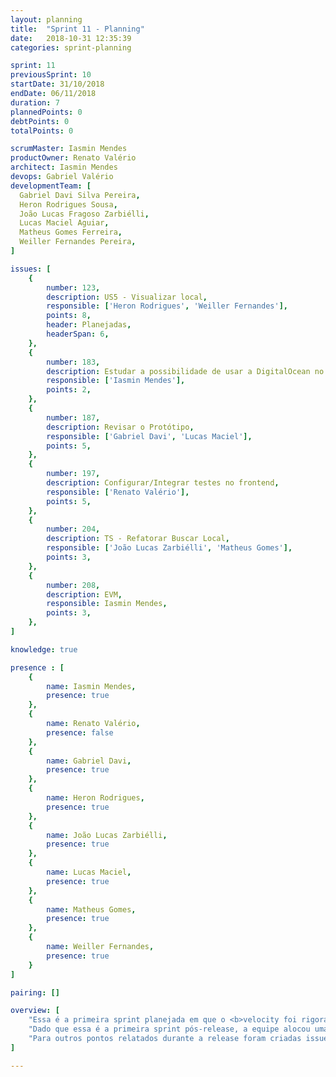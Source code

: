 ```yaml
---
layout: planning
title:  "Sprint 11 - Planning"
date:   2018-10-31 12:35:39
categories: sprint-planning

sprint: 11
previousSprint: 10
startDate: 31/10/2018
endDate: 06/11/2018
duration: 7
plannedPoints: 0
debtPoints: 0
totalPoints: 0

scrumMaster: Iasmin Mendes
productOwner: Renato Valério
architect: Iasmin Mendes
devops: Gabriel Valério
developmentTeam: [
  Gabriel Davi Silva Pereira,
  Heron Rodrigues Sousa,
  João Lucas Fragoso Zarbiélli,
  Lucas Maciel Aguiar,
  Matheus Gomes Ferreira,
  Weiller Fernandes Pereira,
]

issues: [
    {
        number: 123,
        description: US5 - Visualizar local,
        responsible: ['Heron Rodrigues', 'Weiller Fernandes'],
        points: 8,
        header: Planejadas,
        headerSpan: 6,
    },
    {
        number: 183,
        description: Estudar a possibilidade de usar a DigitalOcean no lugar do Heroku,
        responsible: ['Iasmin Mendes'],
        points: 2,
    },
    {
        number: 187,
        description: Revisar o Protótipo,
        responsible: ['Gabriel Davi', 'Lucas Maciel'],
        points: 5,
    },
    {
        number: 197,
        description: Configurar/Integrar testes no frontend,
        responsible: ['Renato Valério'],
        points: 5,
    },
    {
        number: 204,
        description: TS - Refatorar Buscar Local,
        responsible: ['João Lucas Zarbiélli', 'Matheus Gomes'],
        points: 3,
    },
    {
        number: 208,
        description: EVM,
        responsible: Iasmin Mendes,
        points: 3,
    },
]

knowledge: true

presence : [
    {
        name: Iasmin Mendes,
        presence: true
    },
    {
        name: Renato Valério,
        presence: false
    },
    {
        name: Gabriel Davi,
        presence: true
    },
    {
        name: Heron Rodrigues,
        presence: true
    },
    {
        name: João Lucas Zarbiélli,
        presence: true
    },
    {
        name: Lucas Maciel,
        presence: true
    },
    {
        name: Matheus Gomes,
        presence: true
    },
    {
        name: Weiller Fernandes,
        presence: true
    }
]

pairing: []

overview: [
    "Essa é a primeira sprint planejada em que o <b>velocity foi rigorasamente seguido</b> como parâmetro no planejamento. As tarefas estão bem divididas, não há ninguém sobrecarregado, portanto espera-se que seja uma sprint tranquila e que as issues sejam todas entregues. A issue mais crítica do backlog dessa sprint é #123 - Visualizar local que envolve do grupo integrar com os serviços do Google para exibição do mapa.",
    "Dado que essa é a primeira sprint pós-release, a equipe alocou uma atividade para revisão do protótipo, uma vez que esse foi um dos pontos mais criticados durante a release.",
    "Para outros pontos relatados durante a release foram criadas issues com o objetivo de resolvermos durante o andamento do projeto."
]

---
```

